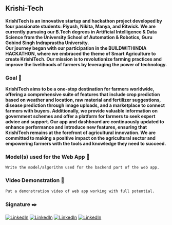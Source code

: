## Krishi-Tech

**KrishiTech is an innovative startup and hackathon project developed by four passionate students: Piyush, Nikita, Manya, and Ritwick. We are currently pursuing our B.Tech degrees in Artificial Intelligence & Data Science from the University School of Automation & Robotics, Guru Gobind Singh Indraprastha University. <br>
Our journey began with our participation in the BUILDWITHINDIA HACKATHON, where we embraced the theme of Smart Agriculture to create KrishiTech. Our mission is to revolutionize farming practices and improve the livelihoods of farmers by leveraging the power of technology.**

### Goal 🎯

**KrishiTech aims to be a one-stop destination for farmers worldwide, offering a comprehensive suite of features that include crop prediction based on weather and location, raw material and fertilizer suggestions, disease prediction through image uploads, and a marketplace to connect farmers with buyers. Additionally, we provide valuable information on government schemes and offer a platform for farmers to seek expert advice and support.
Our app and dashboard are continuously updated to enhance performance and introduce new features, ensuring that KrishiTech remains at the forefront of agricultural innovation. We are committed to making a positive impact on the agricultural sector and empowering farmers with the tools and knowledge they need to succeed.**

### Model(s) used for the Web App 🧮
`Write the model/algorithm used for the backend part of the web app.`

### Video Demonstration 🎥
`Put a demonstration video of web app working with full potential.`

### Signature ✒️
[![LinkedIn](https://img.shields.io/badge/LinkedIn-%230077B5.svg?logo=linkedin&logoColor=white)](https://www.linkedin.com/in/piyushhh-singhh/)    [![LinkedIn](https://img.shields.io/badge/LinkedIn-%230077B5.svg?logo=linkedin&logoColor=white)](https://www.linkedin.com/in/nikita-babbar-b0291026a/)    [![LinkedIn](https://img.shields.io/badge/LinkedIn-%230077B5.svg?logo=linkedin&logoColor=white)](https://www.linkedin.com/in/ritwick-johari-a37223256/)    [![LinkedIn](https://img.shields.io/badge/LinkedIn-%230077B5.svg?logo=linkedin&logoColor=white)](https://www.linkedin.com/in/manyajoshi-ai/)         
